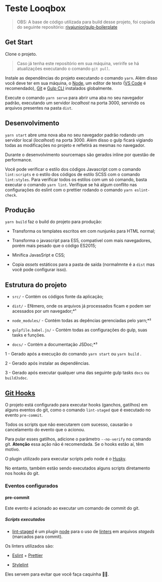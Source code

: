 # Teste Looqbox

> OBS: A base de código utilizada para build desse projeto, foi copiada do
seguinte repositório: [rivajunior/gulp-boilerplate](https://github.com/rivajunior/gulp-boilerplate)

## Get Start

Clone o projeto.

> Caso já tenha este repositório em sua máquina, verirife se há atualizações
executando o comando `git pull`.

Instale as dependências do projeto executando o comando `yarn`. Além disso você
deve ter em sua máquina, o [Node](http://nodejs.org), um editor de texto
([VS Code](https://code.visualstudio.com/) é recomendado),
[Git](https://git-scm.com/) e [Gulp CLI](https://github.com/gulpjs/gulp-cli)
instalados globalmente.

Execute o comando `yarn serve` para abrir uma aba no seu navegador padrão,
executando um servidor _localhost_ na porta 3000, servindo os arquivos presentes
na pasta `dist`.

## Desenvolvimento

`yarn start` abre uma nova aba no seu navegador padrão rodando um servidor local
(_localhost_) na porta 3000. Além disso o gulp ficará vigiando todas as
modificações no projeto e refletirá as mesmas no navegador.

Durante o desenvolvimento sourcemaps são gerados inline por questão de
performance.

Você pode verificar o estilo dos códigos Javascript com o comando `lint:scripts`
e o estilo dos códigos de estilo SCSS com o comando `lint:styles`.
Para verificar todos os estilos com um só comando, basta executar o comando
`yarn lint`. Verifique se há algum conflito nas configurações do eslint
com o prettier rodando o comando `yarn eslint-check`.

## Produção

`yarn build` faz o build do projeto para produção:

* Transforma os templates escritos em com nunjunks para HTML normal;

* Transforma o javascript para ES5, compatível com mais navegadores, porém mais
pesado que o código ES2015;

* Minifica JavasSript e CSS;

* Copia _assets_ estáticos para a pasta de saída (normalmnte é a `dist` mas você
pode configurar isso).

## Estrutura do projeto

* `src/` - Contém os códigos fonte da aplicação;

* `dist/` - Efêmero, onde os arquivos já processados ficam e podem ser acessados
por um navegador;*¹

* `node_modules/` - Contém todas as depências gerenciadas pelo yarn;*²

* `gulpfile.babel.js/` - Contém todas as configurações do gulp, suas tasks e
funções.

* `docs/` - Contém a documentação JSDoc;*³

1 - Gerado após a execução do comando `yarn start` ou `yarn build` .

2 - Gerado após instalar as dependências.

3 - Gerado após executar qualquer uma das seguinte gulp tasks `docs` ou `buildJsdoc`.

## [Git Hooks](https://git-scm.com/book/pt-br/v1/Customizando-o-Git-Hooks-do-Git)

O projeto está configurado para executar hooks (ganchos, gatilhos) em alguns
eventos do git, como o comando `lint-staged` que é executado no evento
`pre-commit`.

Todos os scripts que não executarem com sucesso, causarão o cancelamento do
evento que o acionou.

Para pular esses gatilhos, adicione o parâmetro `--no-verify` no comando git.
**Atenção** essa ação não é recomendada. Se o hooks estão aí, têm motivo.

O plugin utilizado para executar scripts pelo node é o
[Husky](https://github.com/typicode/husky).

No entanto, também estão sendo executados alguns scripts diretamento nos hooks
do git.

### Eventos configurados

#### pre-commit

Este evento é acionado ao executar um comando de commit do git.

##### Scripts executados

* [lint-staged](https://github.com/okonet/lint-staged) é um plugin
[node](http://nodejs.org) para o uso de
[linters](https://en.wikipedia.org/wiki/Lint_(software)) em arquivos _stageds_
(marcados para commit).

Os linters utilizados são:

* [Eslint](https://eslint.org/) + [Prettier](https://prettier.io/)

* [Stylelint](https://stylelint.io/)

Eles servem para evitar que você faça caquinha 🚫💩.
